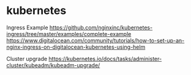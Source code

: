 # kubernetes

Ingress Example
https://github.com/nginxinc/kubernetes-ingress/tree/master/examples/complete-example
https://www.digitalocean.com/community/tutorials/how-to-set-up-an-nginx-ingress-on-digitalocean-kubernetes-using-helm

Cluster upgrade
https://kubernetes.io/docs/tasks/administer-cluster/kubeadm/kubeadm-upgrade/

